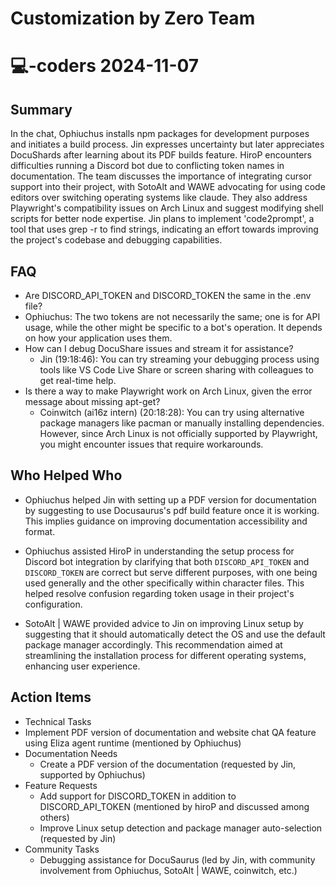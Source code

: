 # Customization by Zero Team

# 💻-coders 2024-11-07

## Summary
 In the chat, Ophiuchus installs npm packages for development purposes and initiates a build process. Jin expresses uncertainty but later appreciates DocuShards after learning about its PDF builds feature. HiroP encounters difficulties running a Discord bot due to conflicting token names in documentation. The team discusses the importance of integrating cursor support into their project, with SotoAlt and WAWE advocating for using code editors over switching operating systems like claude. They also address Playwright's compatibility issues on Arch Linux and suggest modifying shell scripts for better node expertise. Jin plans to implement 'code2prompt', a tool that uses grep -r to find strings, indicating an effort towards improving the project's codebase and debugging capabilities.

## FAQ
 - Are DISCORD_API_TOKEN and DISCORD_TOKEN the same in the .env file?
  - Ophiuchus: The two tokens are not necessarily the same; one is for API usage, while the other might be specific to a bot's operation. It depends on how your application uses them.
- How can I debug DocuShare issues and stream it for assistance?
  - Jin (19:18:46): You can try streaming your debugging process using tools like VS Code Live Share or screen sharing with colleagues to get real-time help.
- Is there a way to make Playwright work on Arch Linux, given the error message about missing apt-get?
  - Coinwitch (ai16z intern) (20:18:28): You can try using alternative package managers like pacman or manually installing dependencies. However, since Arch Linux is not officially supported by Playwright, you might encounter issues that require workarounds.

## Who Helped Who
 - Ophiuchus helped Jin with setting up a PDF version for documentation by suggesting to use Docusaurus's pdf build feature once it is working. This implies guidance on improving documentation accessibility and format.

- Ophiuchus assisted HiroP in understanding the setup process for Discord bot integration by clarifying that both `DISCORD_API_TOKEN` and `DISCORD_TOKEN` are correct but serve different purposes, with one being used generally and the other specifically within character files. This helped resolve confusion regarding token usage in their project's configuration.

- SotoAlt | WAWE provided advice to Jin on improving Linux setup by suggesting that it should automatically detect the OS and use the default package manager accordingly. This recommendation aimed at streamlining the installation process for different operating systems, enhancing user experience.

## Action Items
 - Technical Tasks
  - Implement PDF version of documentation and website chat QA feature using Eliza agent runtime (mentioned by Ophiuchus)
- Documentation Needs
  - Create a PDF version of the documentation (requested by Jin, supported by Ophiuchus)
- Feature Requests
  - Add support for DISCORD_TOKEN in addition to DISCORD_API_TOKEN (mentioned by hiroP and discussed among others)
  - Improve Linux setup detection and package manager auto-selection (requested by Jin)
- Community Tasks
  - Debugging assistance for DocuSaurus (led by Jin, with community involvement from Ophiuchus, SotoAlt | WAWE, coinwitch, etc.)

